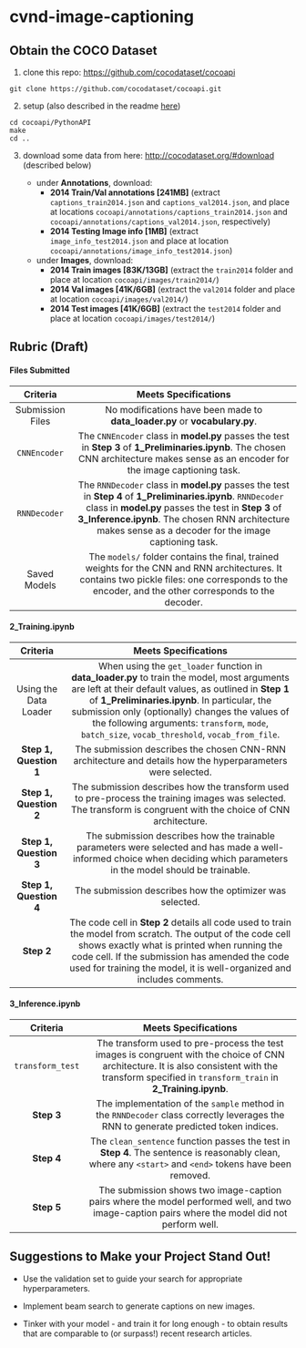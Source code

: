 # cvnd-image-captioning

## Obtain the COCO Dataset

1. clone this repo: https://github.com/cocodataset/cocoapi
```
git clone https://github.com/cocodataset/cocoapi.git
```

2. setup (also described in the readme [here](https://github.com/cocodataset/cocoapi))
```
cd cocoapi/PythonAPI
make
cd ..
```

3. download some data from here: http://cocodataset.org/#download (described below)

     * under **Annotations**, download:
          - **2014 Train/Val annotations [241MB]** (extract `captions_train2014.json` and `captions_val2014.json`, and place at locations `cocoapi/annotations/captions_train2014.json` and `cocoapi/annotations/captions_val2014.json`, respectively)
          - **2014 Testing Image info [1MB]** (extract `image_info_test2014.json` and place at location `cocoapi/annotations/image_info_test2014.json`)
     * under **Images**, download:
          - **2014 Train images [83K/13GB]** (extract the `train2014` folder and place at location `cocoapi/images/train2014/`)
          - **2014 Val images [41K/6GB]** (extract the `val2014` folder and place at location `cocoapi/images/val2014/`)
          - **2014 Test images [41K/6GB]** (extract the `test2014` folder and place at location `cocoapi/images/test2014/`)

## Rubric (Draft)

#### Files Submitted

| Criteria       		|     Meets Specifications	        			            | 
|:---------------------:|:---------------------------------------------------------:| 
| Submission Files   | No modifications have been made to **data_loader.py** or **vocabulary.py**. |
| `CNNEncoder`  | The `CNNEncoder` class in **model.py** passes the test in **Step 3** of **1_Preliminaries.ipynb**.  The chosen CNN architecture makes sense as an encoder for the image captioning task. |
| `RNNDecoder`  | The `RNNDecoder` class in **model.py** passes the test in **Step 4** of **1_Preliminaries.ipynb**.  `RNNDecoder` class in **model.py** passes the test in **Step 3** of **3_Inference.ipynb**.  The chosen RNN architecture makes sense as a decoder for the image captioning task.  |
| Saved Models | The `models/` folder contains the final, trained weights for the CNN and RNN architectures. It contains two pickle files: one corresponds to the encoder, and the other corresponds to the decoder.  |


#### 2_Training.ipynb

| Criteria       		|     Meets Specifications	        			            | 
|:---------------------:|:---------------------------------------------------------:| 
| Using the Data Loader | When using the `get_loader` function in **data_loader.py** to train the model, most arguments are left at their default values, as outlined in **Step 1** of **1_Preliminaries.ipynb**.  In particular, the submission only (optionally) changes the values of the following arguments: `transform`, `mode`, `batch_size`, `vocab_threshold`, `vocab_from_file`. |
| **Step 1, Question 1** | The submission describes the chosen CNN-RNN architecture and details how the hyperparameters were selected. |
| **Step 1, Question 2** | The submission describes how the transform used to pre-process the training images was selected.  The transform is congruent with the choice of CNN architecture. |
| **Step 1, Question 3** | The submission describes how the trainable parameters were selected and has made a well-informed choice when deciding which parameters in the model should be trainable. |
| **Step 1, Question 4** | The submission describes how the optimizer was selected. |
| **Step 2** | The code cell in **Step 2** details all code used to train the model from scratch.  The output of the code cell shows exactly what is printed when running the code cell.  If the submission has amended the code used for training the model, it is well-organized and includes comments. |

#### 3_Inference.ipynb

| Criteria       		|     Meets Specifications	        			            | 
|:---------------------:|:---------------------------------------------------------:| 
| `transform_test` | The transform used to pre-process the test images is congruent with the choice of CNN architecture.  It is also consistent with the transform specified in `transform_train` in **2_Training.ipynb**. | 
| **Step 3** | The implementation of the `sample` method in the `RNNDecoder` class correctly leverages the RNN to generate predicted token indices. |
| **Step 4** | The `clean_sentence` function passes the test in **Step 4**.  The sentence is reasonably clean, where any `<start>` and `<end>` tokens have been removed.  | 
| **Step 5** | The submission shows two image-caption pairs where the model performed well, and two image-caption pairs where the model did not perform well. |


## Suggestions to Make your Project Stand Out!

- Use the validation set to guide your search for appropriate hyperparameters.

-  Implement beam search to generate captions on new images.

- Tinker with your model - and train it for long enough - to obtain results that are comparable to (or surpass!) recent research articles.
